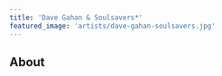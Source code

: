 ```yaml
---
title: 'Dave Gahan & Soulsavers*'
featured_image: 'artists/dave-gahan-soulsavers.jpg'
---
```


## About


